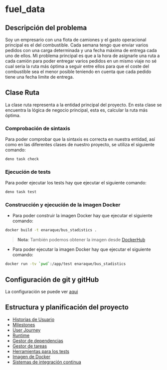 # fuel_data

## Descripción del problema

Soy un empresario con una flota de camiones y el gasto operacional principal es el del combustible. Cada semana tengo que enviar varios pedidos con una carga determinada y una fecha máxima de entrega cada uno de ellos. Mi problema principal es que a la hora de asignarle una ruta a cada camión para poder entregar varios pedidos en un mismo viaje no sé cual seria la ruta más óptima a seguir entre ellos para que el coste del combustible sea el menor posible teniendo en cuenta que cada pedido tiene una fecha limite de entrega.

## Clase Ruta

La clase ruta representa a la entidad principal del proyecto. En esta clase se
encuentra la lógica de negocio principal, esta es, calcular la ruta más óptima.

### Comprobación de sintaxis

Para poder comprobar que la sintaxis es correcta en nuestra entidad, así como en
las diferentes clases de nuestro proyecto, se utiliza el siguiente comando:

```bash
deno task check
```

### Ejecución de tests

Para poder ejecutar los tests hay que ejecutar el siguiente comando:

```bash
deno task test
```

### Construcción y ejecución de la imagen Docker

- Para poder construir la imagen Docker hay que ejecutar el siguiente comando:

```bash
docker build -t enaraque/bus_stadistics .
```
> __Nota__: También podemos obtener la imagen desde [DockerHub](https://hub.docker.com/r/enaraque/bus_stadistics)

- Para poder ejecutar la imagen Docker hay que ejecutar el siguiente comando:

```bash
docker run -tv `pwd`:/app/test enaraque/bus_stadistics
```

## Configuración de git y gitHub

La configuración se puede ver [aqui](/doc/configuracion_gitHub.md)

## Estructura y planificación del proyecto

- [Historias de Usuario](/doc/historias_usuario.md)
- [Milestones](/doc/milestones.md)
- [User Journey](/doc/user_journey.md)
- [Runtime](/doc/runtime.md)
- [Gestor de dependencias](/doc/gestor_dependencias.md)
- [Gestor de tareas](/doc/gestor_tareas.md)
- [Herramientas para los tests](/doc/eleccion_herramientas_test.md)
- [Imagen de Docker](/doc/imagen_docker.md)
- [Sistemas de integración continua](/doc/herramienta_ci.md)
